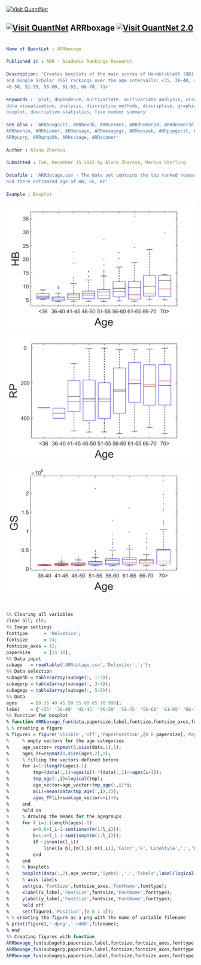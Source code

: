 
[<img src="https://github.com/QuantLet/Styleguide-and-Validation-procedure/blob/master/pictures/banner.png" alt="Visit QuantNet">](http://quantlet.de/index.php?p=info)

## [<img src="https://github.com/QuantLet/Styleguide-and-Validation-procedure/blob/master/pictures/qloqo.png" alt="Visit QuantNet">](http://quantlet.de/) **ARRboxage** [<img src="https://github.com/QuantLet/Styleguide-and-Validation-procedure/blob/master/pictures/QN2.png" width="60" alt="Visit QuantNet 2.0">](http://quantlet.de/d3/ia)


```yaml

Name of QuantLet : ARRboxage

Published in : ARR - Academic Rankings Research

Description: 'Creates boxplots of the main scores of Handelsblatt (HB), RePEc (RP) 
and Google Scholar (GS) rankings over the age intervalls: <35, 36-40, 41-45, 
46-50, 51-55, 56-60, 61-65, 66-70, 71>'

Keywords : 'plot, dependence, multivariate, multivariate analysis, visualization, 
data visualization, analysis, discriptive methods, discriptive, graphical representation, 
boxplot, descriptive-statistics, five number summary'

See also : 'ARRboxgscit, ARRboxhb, ARRcormer, ARRdenmer2d, ARRdenmer3d, ARRhexage, ARRhexcit, 
ARRhexhin, ARRhismer, ARRmosage, ARRmosagegr, ARRmossub, ARRpcpgscit, ARRpcphb, ARRpcpmer, 
ARRpcprp, ARRqrqqhb, ARRscaage, ARRscamer'

Author : Alona Zharova

Submitted : Tue, December 15 2015 by Alona Zharova, Marius Sterling

Datafile : 'ARRdatage.csv - The data set contains the top ranked researchers 
and there estimated age of HB, GS, RP'

Example : Boxplot
```

![Picture1](ARRboxage_HB.png)

![Picture2](ARRboxage_RP.png)

![Picture3](ARRboxage_GS.png)

```r


%% Clearing all variables
clear all; clc;
%% Image settings
fonttype      = 'Helvetica';
fontsize      = 24;
fontsize_axes = 12;
papersize     = [15 10];
%% Data input
subage   = readtable('ARRdatage.csv','Delimiter',';');
%% Data selection
subagehb = table2array(subage(:, 1:2));
subagerp = table2array(subage(:, 3:4));
subagegs = table2array(subage(:, 5:6));
%% Data 
ages     = [0 35 40 45 50 55 60 65 70 999];
label    = {'<35' '36-40' '41-45' '46-50' '51-55' '56-60' '61-65' '66-70' '71>'};
%% Function for boxplot
% function ARRboxage_fun(data,papersize,label,fontsize,fontsize_axes,fonttype,filename,x_label,y_label,ages)
% % creating a figure
% figure1 = figure('Visible','off','PaperPosition',[0 0 papersize],'PaperSize',papersize);
%     % empty vectors for the age categories
%     age_vector= repmat(0,size(data,1),1);
%     ages_TF=repmat(0,size(ages,2),1);
%     % filling the vectors defined before
%     for i=1:(length(ages)-1)
%         tmp=(data(:,1)>ages(i)).*(data(:,1)<=ages(i+1));
%         tmp_age(:,i)=logical(tmp);
%         age_vector=age_vector+tmp_age(:,i)*i;
%         m(i)=mean(data(tmp_age(:,i),2));
%         ages_TF(i)=sum(age_vector==i)>0;
%     end
%     hold on
%     % drawing the means for the agegroups
%     for l_i=1:(length(ages)-1)
%         a=0.6+l_i-1-sum(isnan(m(1:l_i)));
%         b=1.4+l_i-1-sum(isnan(m(1:l_i)));
%         if ~isnan(m(l_i))
%             line([a b],[m(l_i) m(l_i)],'Color','k','LineStyle',':','LineWidth',1.2);
%         end
%     end
%     % boxplots
%     boxplot(data(:,2),age_vector,'Symbol','.','labels',label(logical(ages_TF)),'widths',0.8)
%     % axis labels
%     set(gca,'FontSize',fontsize_axes,'FontName',fonttype);
%     xlabel(x_label,'FontSize',fontsize,'FontName',fonttype);
%     ylabel(y_label,'FontSize',fontsize,'FontName',fonttype);
%     hold off
%     set(figure1,'Position',[0 0 1 1]);
% % creating the figure as a png with the name of variable filename
% print(figure1,'-dpng','-r400',filename);
% end
%% Creating figures with function
ARRboxage_fun(subagehb,papersize,label,fontsize,fontsize_axes,fonttype,'ARRboxage_HB','Age','HB',ages)
ARRboxage_fun(subagerp,papersize,label,fontsize,fontsize_axes,fonttype,'ARRboxage_RP','Age','RP',ages)
ARRboxage_fun(subagegs,papersize,label,fontsize,fontsize_axes,fonttype,'ARRboxage_GS','Age','GS',ages)
        
```

